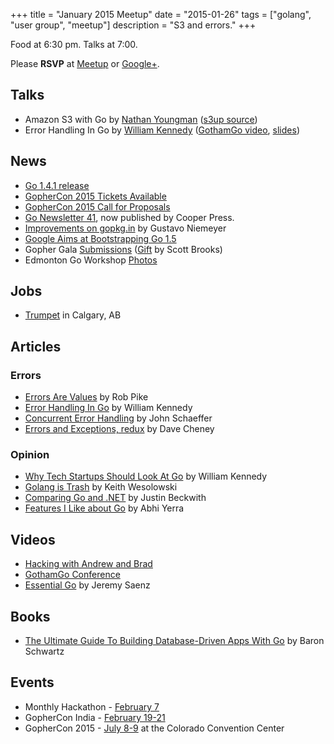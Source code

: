 +++
title = "January 2015 Meetup"
date = "2015-01-26"
tags = ["golang", "user group", "meetup"]
description = "S3 and errors."
+++

Food at 6:30 pm. Talks at 7:00.

Please **RSVP** at [Meetup](https://www.meetup.com/startupedmonton/events/219469117/) or [Google+](https://plus.google.com/events/c38k0atrsdtuisbh1d73bqs4848).

## Talks

* Amazon S3 with Go by [Nathan Youngman](https://twitter.com/nathany) ([s3up source](https://github.com/nathany/s3up))
* Error Handling In Go by [William Kennedy](https://twitter.com/GoingGoDotNet) ([GothamGo video](https://vimeo.com/115782573), [slides](http://www.slideshare.net/ardan-bkennedy/gotham-go2014-41606030))

## News

* [Go 1.4.1 release](https://golang.org//doc/devel/release.html#go1.4.minor)
* [GopherCon 2015 Tickets Available](https://ti.to/gophercon/gophercon-2015)
* [GopherCon 2015 Call for Proposals](http://cfp.gophercon.com/events/gc15)
* [Go Newsletter 41](https://golangweekly.com/issues/41), now published by Cooper Press.
* [Improvements on gopkg.in](http://blog.labix.org/2015/01/13/improvements-on-gopkg-in) by Gustavo Niemeyer
* [Google Aims at Bootstrapping Go 1.5](http://www.infoq.com/news/2015/01/golang-15-bootstrapped)
* Gopher Gala [Submissions](http://gopher-gala.challengepost.com/submissions) ([Gift](http://gift.scottbrooks.ca/) by Scott Brooks)
* Edmonton Go Workshop [Photos](https://plus.google.com/events/gallery/cc7og2dmu7ccqak7kkfsmus3pgc?sort=1)

## Jobs

* [Trumpet](https://trumpet.ca/jobs) in Calgary, AB

## Articles

### Errors

* [Errors Are Values](https://blog.golang.org/errors-are-values) by Rob Pike
* [Error Handling In Go](https://www.ardanlabs.com/blog/2014/10/error-handling-in-go-part-i.html) by William Kennedy
* [Concurrent Error Handling](http://blog.schaeffer.io/2015/01/10/errors-and-concurrency/) by John Schaeffer
* [Errors and Exceptions, redux](https://dave.cheney.net/2015/01/26/errors-and-exceptions-redux) by Dave Cheney

### Opinion

* [Why Tech Startups Should Look At Go](http://startupedmonton.tumblr.com/post/107921476571/why-tech-startups-should-look-at-go) by William Kennedy
* [Golang is Trash](http://dtrace.org/blogs/wesolows/2014/12/29/golang-is-trash/) by Keith Wesolowski
* [Comparing Go and .NET](http://jbeckwith.com/2015/01/04/comparing-go-and-dotnet/) by Justin Beckwith
* [Features I Like about Go](https://medium.com/on-being-a-code-monkey/things-i-like-about-go-e026762be8ac) by Abhi Yerra

## Videos

* [Hacking with Andrew and Brad](https://www.youtube.com/watch?v=1rZ-JorHJEY)
* [GothamGo Conference](https://vimeo.com/channels/852217)
* [Essential Go](https://www.kajabinext.com/marketplace/courses/1-essential-go) by Jeremy Saenz

## Books

* [The Ultimate Guide To Building Database-Driven Apps With Go](https://vividcortex.com/resources/building-database-driven-apps-with-go/) by Baron Schwartz


## Events

* Monthly Hackathon - [February 7](https://www.meetup.com/startupedmonton/events/drsdskytdbkb/)
* GopherCon India - [February 19-21](http://www.gophercon.in/)
* GopherCon 2015 - [July 8-9](https://www.gophercon.com/) at the Colorado Convention Center
